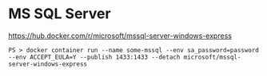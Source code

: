 # MS SQL Server



https://hub.docker.com/r/microsoft/mssql-server-windows-express

```
PS > docker container run --name some-mssql --env sa_password=password --env ACCEPT_EULA=Y --publish 1433:1433 --detach microsoft/mssql-server-windows-express
```
